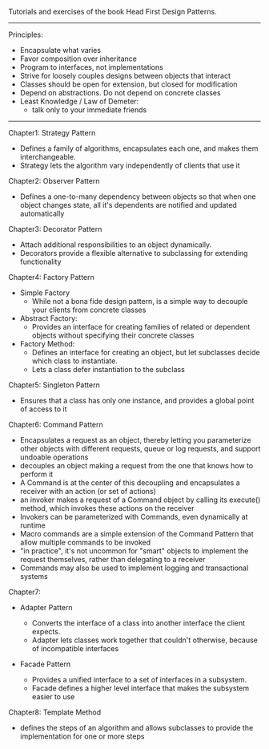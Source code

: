 Tutorials and exercises of the book Head First Design Patterns.

----------------
Principles:

- Encapsulate what varies
- Favor composition over inheritance
- Program to interfaces, not implementations
- Strive for loosely couples designs between objects that interact
- Classes should be open for extension, but closed for modification
- Depend on abstractions. Do not depend on concrete classes
- Least Knowledge / Law of Demeter:
  - talk only to your immediate friends

----------------

Chapter1: Strategy Pattern

- Defines a family of algorithms, encapsulates each one, and makes them interchangeable.
- Strategy lets the algorithm vary independently of clients that use it

Chapter2: Observer Pattern

- Defines a one-to-many dependency between objects so that when one object changes state,
  all it's dependents are notified and updated automatically

Chapter3: Decorator Pattern

- Attach additional responsibilities to an object dynamically.
- Decorators provide a flexible alternative to subclassing for extending functionality

Chapter4: Factory Pattern

- Simple Factory
    - While not a bona fide design pattern, is a simple way to decouple your clients from concrete classes
- Abstract Factory:
    - Provides an interface for creating families of related or dependent objects
      without specifying their concrete classes
- Factory Method:
    - Defines an interface for creating an object,
      but let subclasses decide which class to instantiate.
    - Lets a class defer instantiation to the subclass

Chapter5: Singleton Pattern

- Ensures that a class has only one instance, and provides a global point of access to it

Chapter6: Command Pattern

- Encapsulates a request as an object, thereby letting you parameterize other objects
  with different requests, queue or log requests, and support undoable operations
- decouples an object making a request from the one that knows how to perform it
- A Command is at the center of this decoupling and encapsulates a receiver with an action (or set of actions)
- an invoker makes a request of a Command object by calling its execute() method, which invokes these actions on the
  receiver
- Invokers can be parameterized with Commands, even dynamically at runtime
- Macro commands are a simple extension of the Command Pattern that allow multiple commands to be invoked
- "in practice", it's not uncommon for "smart" objects to implement the request themselves, rather than delegating to a
  receiver
- Commands may also be used to implement logging and transactional systems

Chapter7: 

- Adapter Pattern
  - Converts the interface of a class into another interface the client expects.
  - Adapter lets classes work together that couldn't otherwise, because of incompatible interfaces

- Facade Pattern
  - Provides a unified interface to a set of interfaces in a subsystem.
  - Facade defines a higher level interface that makes the subsystem easier to use

Chapter8: Template Method

- defines the steps of an algorithm and allows subclasses to provide the implementation for one or more steps